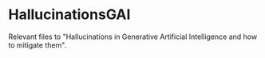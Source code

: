# HallucinationsGAI
Relevant files to "Hallucinations in Generative Artificial Intelligence and how to mitigate them".
